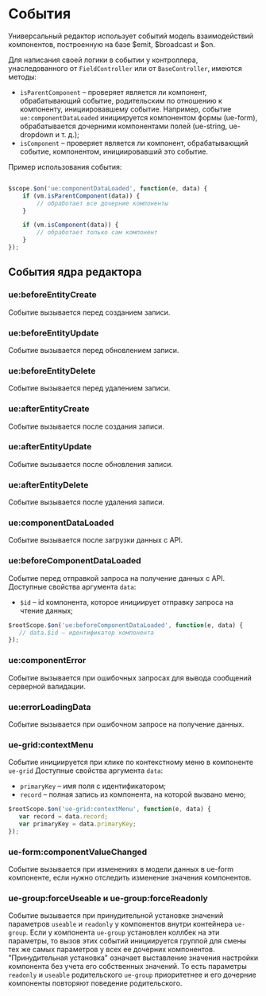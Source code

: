 # События

Универсальный редактор использует событий модель взаимодействий компонентов, 
построенную на базе $emit, $broadcast и $on.

Для написания своей логики в событии у контроллера, унаследованного от `FieldController` или от `BaseController`, имеются методы: 

* `isParentComponent` – проверяет является ли компонент, обрабатывающий событие, родительским по отношению к компоненту, инициировавшему событие. Например, событие `ue:componentDataLoaded` инициируется компонентом формы (ue-form), обрабатывается дочерними компонентами полей (ue-string, ue-dropdown и т. д.);
* `isComponent` – проверяет является ли компонент, обрабатывающий событие, компонентом, инициировавший это событие.

Пример использования события:

``` javascript

$scope.$on('ue:componentDataLoaded', function(e, data) {
    if (vm.isParentComponent(data)) {
        // обработает все дочерние компоненты
    }

    if (vm.isComponent(data)) {
        // обработает только сам компонент
    }
});

```

## События ядра редактора

### ue:beforeEntityCreate

Событие вызывается перед созданием записи.

### ue:beforeEntityUpdate

Событие вызывается перед обновлением записи.

### ue:beforeEntityDelete

Cобытие вызывается перед удалением записи.

### ue:afterEntityCreate

Событие вызывается после создания записи.

### ue:afterEntityUpdate

Событие вызывается после обновления записи.

### ue:afterEntityDelete

Событие вызывается после удаления записи.

### ue:componentDataLoaded

Событие вызывается после загрузки данных с API.

### ue:beforeComponentDataLoaded

Событие перед отправкой запроса на получение данных с API.
Доступные свойства аргумента `data`:

+ `$id` – id компонента, которое инициирует отправку запроса на чтение данных;

```javascript
$rootScope.$on('ue:beforeComponentDataLoaded', function(e, data) {
   // data.$id – идентификатор компонента
});
```

### ue:componentError

Событие вызывается при ошибочных запросах для вывода сообщений серверной валидации.

### ue:errorLoadingData

Событие вызывается при ошибочном запросе на получение данных.

### ue-grid:contextMenu

Событие инициируется при клике по контекстному меню в компоненте `ue-grid`
Доступные свойства аргумента `data`:

+ `primaryKey` – имя поля с идентификатором;
+ `record` – полная запись из компонента, на которой вызвано меню;

```javascript
$rootScope.$on('ue-grid:contextMenu', function(e, data) {
   var record = data.record;
   var primaryKey = data.primaryKey;
});
```

### ue-form:componentValueChanged

Событие вызывается при изменениях в модели данных в ue-form компоненте, если нужно отследить изменение значения компонентов.

### ue-group:forceUseable и ue-group:forceReadonly

Событие вызывается при принудительной установке значений параметров `useable` и `readonly` у компонентов внутри контейнера `ue-group`.
Если у компонента `ue-group` установлен коллбек на эти параметры, то вызов этих событий инициируется группой для смены тех же самых параметров у всех ее дочерних компонентов. "Принудительная установка" означает выставление значения настройки компонента без учета его собственных значений. То есть параметры `readonly` и `useable` родительского `ue-group` приоритетнее и его дочерние компоненты повторяют поведение родительского.
